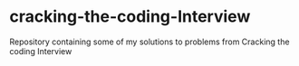 # cracking-the-coding-Interview
Repository containing some of my solutions to problems from Cracking the coding Interview
